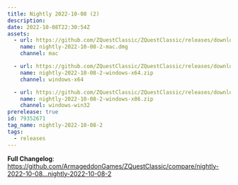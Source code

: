 ```yaml
---
title: Nightly 2022-10-08 (2)
description: 
date: 2022-10-08T22:30:54Z
assets: 
  - url: https://github.com/ZQuestClassic/ZQuestClassic/releases/download/nightly-2022-10-08-2/nightly-2022-10-08-2-mac.dmg
    name: nightly-2022-10-08-2-mac.dmg
    channel: mac

  - url: https://github.com/ZQuestClassic/ZQuestClassic/releases/download/nightly-2022-10-08-2/nightly-2022-10-08-2-windows-x64.zip
    name: nightly-2022-10-08-2-windows-x64.zip
    channel: windows-x64

  - url: https://github.com/ZQuestClassic/ZQuestClassic/releases/download/nightly-2022-10-08-2/nightly-2022-10-08-2-windows-x86.zip
    name: nightly-2022-10-08-2-windows-x86.zip
    channel: windows-win32
prerelease: true
id: 79352671
tag_name: nightly-2022-10-08-2
tags:
  - releases
---
```


**Full Changelog**: https://github.com/ArmageddonGames/ZQuestClassic/compare/nightly-2022-10-08...nightly-2022-10-08-2
